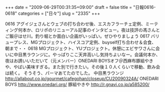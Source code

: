 +++
date = "2009-06-29T00:31:35+09:00"
draft = false
title = "日報0616-0618"
categories = ["日々"]
slug = "2335"
+++

0616
アグイジェさんとウェブの打ち合わせ後、エスカフラーチェ定例、ミーティング何本か、ロリポのリニューアル記事のインタビュー。夜は技評の馮さんとご飯＠はせ川。釣り堀とか面白い企画がいっぱい。ぜひやりましょう
0617
バリュープレス、MGプロジェクト、ハイスコア定例、buyself打ち合わせ＆会食、朝まで・・
0618
MGプロジェクト、YUプロジェクト。休憩にエビサワさんに会いに中目黒ラウンジに。やっぱりここ天井高いし気持ちよいなー。会議何本か、夜はお誘いいただいて（元メンバー）ONEDARI BOYSオフ＠西麻布豚組やきや、やばい美味すぎる。また別で行きたい。その後１０人くらいで移動、飲み会は続く。 そうそう、パーマあてたのでした。
中目黒ラウンジ
<a href="http://allabout.co.jp/gourmet/cafegohan/closeup/CU20090324A/" target="_blank">http://allabout.co.jp/gourmet/cafegohan/closeup/CU20090324A/</a>
ONEDARI BOYS
<a href="http://www.onedari.org/" target="_blank">http://www.onedari.org/</a>
豚組やきや
<a href="http://r.gnavi.co.jp/a585200/" target="_blank">http://r.gnavi.co.jp/a585200/</a>
